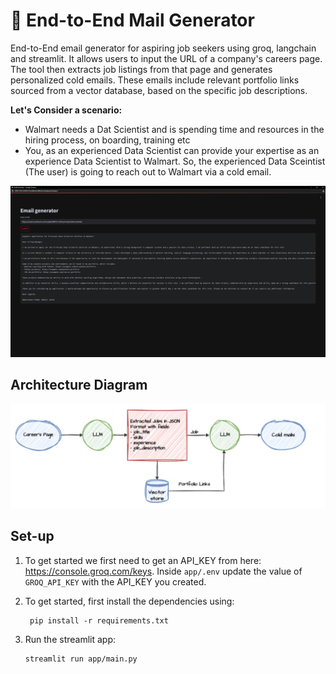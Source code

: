 # 📧 End-to-End Mail Generator
End-to-End email generator for aspiring job seekers using groq, langchain and streamlit. It allows users to input the URL of a company's careers page. The tool then extracts job listings from that page and generates personalized cold emails. These emails include relevant portfolio links sourced from a vector database, based on the specific job descriptions. 

**Let's Consider a scenario:**

- Walmart needs a Dat Scientist and is spending time and resources in the hiring process, on boarding, training etc
- You, as an experienced Data Scientist can provide your expertise as an experience Data Scientist to Walmart. So, the experienced Data Sceintist (The user) is going to reach out to Walmart via a cold email.

![img.png](imgs/img.png)

## Architecture Diagram
![img.png](imgs/architecture.png)

## Set-up
1. To get started we first need to get an API_KEY from here: https://console.groq.com/keys. Inside `app/.env` update the value of `GROQ_API_KEY` with the API_KEY you created. 


2. To get started, first install the dependencies using:
    ```commandline
     pip install -r requirements.txt
    ```
   
3. Run the streamlit app:
   ```commandline
   streamlit run app/main.py
   ```
